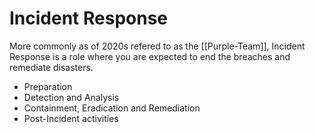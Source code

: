 # Incident Response

More commonly as of 2020s refered to as the [[Purple-Team]], Incident Response is a role where you are expected to end the breaches and remediate disasters.
- Preparation
- Detection and Analysis 
- Containment, Eradication and Remediation
- Post-Incident activities